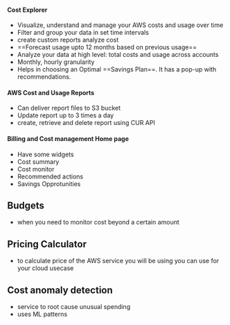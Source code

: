 #### Cost Explorer 
- Visualize, understand and manage your AWS costs and usage over time 
- Filter and group your data in set time intervals 
- create custom reports analyze cost 
- ==Forecast usage upto 12 months based on previous usage==
- Analyze your data at high level: total costs and usage across accounts 
- Monthly, hourly granularity 
- Helps in choosing an Optimal ==Savings Plan==. It has a pop-up with recommendations. 
#### AWS Cost and Usage Reports 
- Can deliver report files to S3 bucket 
- Update report up to 3 times a day 
- create, retrieve and delete report using CUR API 

#### Billing and Cost management Home page 
- Have some widgets 
- Cost summary 
- Cost monitor
- Recommended actions 
- Savings Opprotunities

## Budgets 
- when you need to monitor cost beyond a certain amount 

## Pricing Calculator
- to calculate price of the AWS service you will be using you can use for your cloud usecase

## Cost anomaly detection 
- service to root cause unusual spending
- uses ML patterns